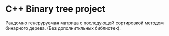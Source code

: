 # C++ Binary tree project

 Рандомно генеруруемая матрица с последующей сортировкой методом бинарного дерева. (Без дополниткльных библиотек).
